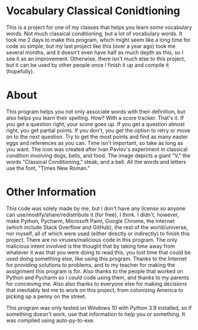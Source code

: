 # Vocabulary Classical Conidtioning
This is a project for one of my classes that helps you learn some vocabulary words. Not much classical conditioning, but a lot of vocabulary words.
It took me 2 days to make this program, which might seem like a long time for code so simple, but my last project like this (over a year ago) took me several months, and it doesn't even have half as much depth as this, so I see it as an improvement.
Otherwise, there isn't much else to this project, but it can be used by other people once I finish it up and compile it (hopefully).

# About
This program helps you not only associate words with their definition, but also helps you learn their spelling. How? With a score tracker. That's it.
If you get a question right, your score goes up. If you get a question almost right, you get partial points. If you don't, you get the option to retry or move on to the next question.
Try to get the most points and find as many easter eggs and references as you can. Time isn't important, so take as long as you want.
The icon was created after Ivan Pavlov's experiment in classical condition involving dogs, bells, and food. The image depicts a giant "V," the words "Classical Conditioning," steak, and a bell. All the words and letters use the font, "Times New Roman."

# Other Information
This code was solely made by me, but I don't have any license so anyone can use/modify/share/redistribute it (for free), I think. I didn't, however, make Python, Pycharm, Microsoft Paint, Google Chrome, the Internet (which include Stack Overflow and GitHub), the rest of the world/universe, nor myself, all of which were used (either directly or indirectly) to finish this project.
There are no viruses/malicious code in this program. The only malicious intent involved is the thought that by taking time away from whatever it was that you were doing to read this, you lost time that could be used doing something else, like using this program.
Thanks to the Internet for providing solutions to problems, and to my teacher for making the assignment this program is for.
Also thanks to the people that worked on Python and Pycharm so I could code using them, and thanks to my parents for concieving me.
Also also thanks to everyone else for making decisions that inevitably led me to work on this project, from colonizing America to picking up a penny on the street.

This program was only tested on Windows 10 with Python 3.9 installed, so if something doesn't work, use that information to help you or something. It was compiled using auto-py-to-exe.
